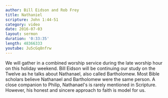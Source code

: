 ```yaml
---
author: Bill Eidson and Rob Frey
title: Nathaniel 
scripture: John 1:44-51
category: video
date: 2016-07-03
layout: sermon
duration: '0:33:35' 
length: 48366333
youtube: Ju5cGq8nfrw
---
```


We will gather in a combined worship service during the late worship hour on this holiday weekend. Bill Eidson will be continuing our study on the Twelve as he talks about Nathanael, also called Bartholomew. Most Bible scholars believe Nathanael and Bartholomew were the same person. A close companion to Philip, Nathanael's is rarely mentioned in Scripture. However, his honest and sincere approach to faith is model for us.
